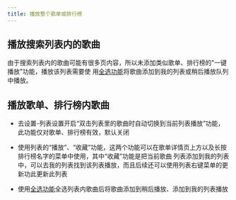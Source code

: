```yaml
---
title: 播放整个歌单或排行榜
---
```


## 播放搜索列表内的歌曲

由于搜索列表内的歌曲可能有很多页内容，所以未添加类似歌单、排行榜的"一键播放"功能，播放该列表需要使
用[全选功能](./list-multiple-selection)将歌曲添加到我的列表或稍后播放队列中播放。

## 播放歌单、排行榜内歌曲

- 去设置-列表设置开启“双击列表里的歌曲时自动切换到当前列表播放”功能，此功能仅对歌单、排行榜有效，默认关闭

- 使用列表的“播放”、“收藏”功能，这两个功能可以在歌单详情页上方以及长按排行榜名字的菜单中使用，其中“收藏”功能是把当前歌曲
  列表添加到我的列表中，可以去我的列表找到该列表播放，而且后续还可以使用列表右键菜单的更新功此更新此列表
  
- 使用[全选功能](./list-multiple-selection)全选列表内歌曲后将歌曲添加到稍后播放、添加到我的列表播放
